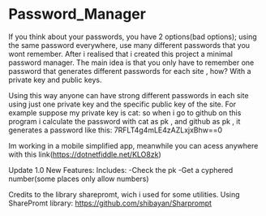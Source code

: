 # Password_Manager
If you think about your passwords, you have 2 options(bad options); using the same password everywhere, use many different passwords that you wont remember.
After i realised that i created this project a minimal password manager.
The main idea is that you only have to remember one password that generates different passwords for each site , how?
With a private key and public keys.

Using this way anyone can have strong different passwords in each site using just one private key and the specific public key of the site.
For example suppose my private key is cat: 
so when i go to github on this program i calculate the password with cat as pk , and github as pk , it generates a password like this:
7RFLT4g4mLE4zAZLxjxBhw==0

Im working in a mobile simplified app, meanwhile you can acess anywhere with this link(https://dotnetfiddle.net/KLO8zk)

Update 1.0  New Features:
Includes:
-Check the pk
-Get a cyphered number(some places only allow numbers) 

Credits to the library sharepromt, wich i used for some utilities.
Using SharePromt library: https://github.com/shibayan/Sharprompt
